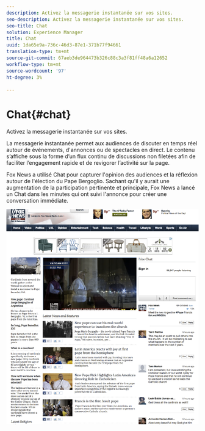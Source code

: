 ```yaml
---
description: Activez la messagerie instantanée sur vos sites.
seo-description: Activez la messagerie instantanée sur vos sites.
seo-title: Chat
solution: Experience Manager
title: Chat
uuid: 1da65e9a-736c-46d3-87e1-371b77f94661
translation-type: tm+mt
source-git-commit: 67aeb3de964473b326c88c3a3f81ff48a6a12652
workflow-type: tm+mt
source-wordcount: '97'
ht-degree: 3%

---
```



# Chat{#chat}

Activez la messagerie instantanée sur vos sites.

La messagerie instantanée permet aux audiences de discuter en temps réel autour de événements, d&#39;annonces ou de spectacles en direct. Le contenu s’affiche sous la forme d’un flux continu de discussions non filetées afin de faciliter l’engagement rapide et de revigorer l’activité sur la page.

Fox News a utilisé Chat pour capturer l&#39;opinion des audiences et la réflexion autour de l&#39;élection du Pape Bergoglio. Sachant qu&#39;il y aurait une augmentation de la participation pertinente et principale, Fox News a lancé un Chat dans les minutes qui ont suivi l&#39;annonce pour créer une conversation immédiate.

![](assets/chat_example.png)

